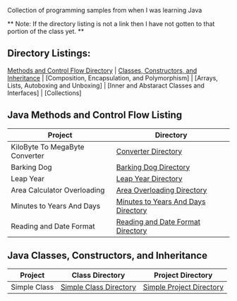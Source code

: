Collection of programming samples from when I was learning Java

** Note: If the directory listing is not a link then I have not gotten to that portion of the class yet. **
## Directory Listings:
[Methods and Control Flow Directory](https://github.com/Wuydts/Java_Basics/tree/master/Java_Basics) |
[Classes, Constructors, and Inheritance](https://github.com/Wuydts/Java_Basics/tree/master/Classes_Constructors_and_Inheritance) |
[Composition, Encapsulation, and Polymorphism] |
[Arrays, Lists, Autoboxing and Unboxing] |
[Inner and Abstaract Classes and Interfaces] |
[Collections]  

## Java Methods and Control Flow Listing
| Project | Directory | 
| - | - |
| KiloByte To MegaByte Converter | [Converter Directory](https://github.com/Wuydts/Java_Basics/blob/master/Java_Basics/MegaByteConverter.java)|
| Barking Dog  | [Barking Dog Directory](https://github.com/Wuydts/Java_Basics/blob/master/Java_Basics/BarkingDog.Java)|
| Leap Year  | [Leap Year Directory](https://github.com/Wuydts/Java_Basics/blob/master/Java_Basics/isLeapYear.java)|
| Area Calculator Overloading  | [Area Overloading Directory](https://github.com/Wuydts/Java_Basics/blob/master/Java_Basics/AreaCalculatorOverloading.java)|
| Minutes to Years And Days  | [Minutes to Years And Days Directory](https://github.com/Wuydts/Java_Basics/blob/master/Java_Basics/MinutestoYearsAndDays.Java)|
| Reading and Date Format  | [Reading and Date Format Directory](https://github.com/Wuydts/Java_Basics/blob/master/Java_Basics/ReadingAndDateFormat.java)|


## Java Classes, Constructors, and Inheritance
| Project | Class Directory | Project Directory |
| - | - | - |
| Simple Class | [Simple Class Directory](https://github.com/Wuydts/Java_Basics/tree/master/Classes_Constructors_and_Inheritance/Classes/src)| [Simple Project Directory](https://github.com/Wuydts/Java_Basics/tree/master/Classes_Constructors_and_Inheritance/Classes) |
